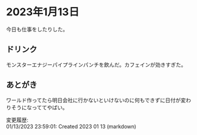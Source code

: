 # 2023年1月13日

今日も仕事をしたりした。

## ドリンク

モンスターエナジーパイプラインパンチを飲んだ。カフェインが効きすぎた。

## あとがき

ワールド作ってたら明日会社に行かないといけないのに何もできずに日付が変わりそうになっててやばい。

変更履歴:  
01/13/2023 23:59:01: Created 2023 01 13 (markdown)  
